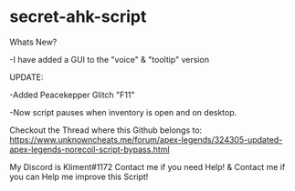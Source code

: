 # secret-ahk-script

Whats New?

-I have added a GUI to the "voice" & "tooltip" version 


UPDATE:

-Added Peacekepper Glitch "F11"

-Now script pauses when inventory is open and on desktop.


Checkout the Thread where this Github belongs to:
https://www.unknowncheats.me/forum/apex-legends/324305-updated-apex-legends-norecoil-script-bypass.html



My Discord is Kliment#1172
Contact me if you need Help!
&
Contact me if you can Help me improve this Script!
